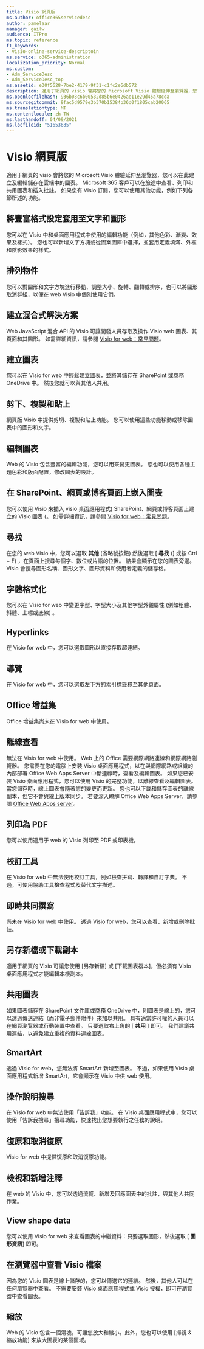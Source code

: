 ```yaml
---
title: Visio 網頁版
ms.author: office365servicedesc
author: pamelaar
manager: gailw
audience: ITPro
ms.topic: reference
f1_keywords:
- visio-online-service-descriptoin
ms.service: o365-administration
localization_priority: Normal
ms.custom:
- Adm_ServiceDesc
- Adm_ServiceDesc_top
ms.assetid: e30f5628-7be2-4179-9f31-c1fc2e6db572
description: 適用于網頁的 visio 會將您的 Microsoft Visio 體驗延伸至瀏覽器，您可以在此建立及編輯儲存在雲端中的圖表。 Microsoft 365 客戶可以在旅途中查看、列印和共用圖表和插入批註。
ms.openlocfilehash: 936b08c6b00532d85b6e0426ae11e29d45a78cda
ms.sourcegitcommit: 9fac5d9579e3b370b15384b36d0f1805cab20065
ms.translationtype: MT
ms.contentlocale: zh-TW
ms.lasthandoff: 04/09/2021
ms.locfileid: "51653635"
---
```

# <a name="visio-for-the-web"></a>Visio 網頁版

適用于網頁的 visio 會將您的 Microsoft Visio 體驗延伸至瀏覽器，您可以在此建立及編輯儲存在雲端中的圖表。 Microsoft 365 客戶可以在旅途中查看、列印和共用圖表和插入批註。 如果您有 Visio 訂閱，您可以使用其他功能，例如下列各節所述的功能。
  
## <a name="apply-rich-formatting-to-text-and-shapes"></a>將豐富格式設定套用至文字和圖形

您可以在 Visio 中和桌面應用程式中使用的編輯功能（例如，其他色彩、漸變、效果及樣式）。 您也可以新增文字方塊或從圖案圖庫中選擇，並套用定義填滿、外框和陰影效果的樣式。
  
## <a name="arrange-objects"></a>排列物件

您可以對圖形和文字方塊進行移動、調整大小、旋轉、翻轉或排序，也可以將圖形取消群組，以便在 web Visio 中個別使用它們。
  
## <a name="build-mashup-solutions"></a>建立混合式解決方案

Web JavaScript 混合 API 的 Visio 可讓開發人員存取及操作 Visio web 圖表、其頁面和其圖形。 如需詳細資訊，請參閱 [Visio for web：常見問題](https://support.office.com/article/e6647040-2fca-42ec-9fa5-d16a4e39e0ee)。
  
## <a name="create-diagrams"></a>建立圖表

您可以在 Visio for web 中輕鬆建立圖表，並將其儲存在 SharePoint 或商務 OneDrive 中。 然後您就可以與其他人共用。
  
## <a name="cut-copy-and-paste"></a>剪下、複製和貼上

網頁版 Visio 中提供剪切、複製和貼上功能。 您可以使用這些功能移動或移除圖表中的圖形和文字。
  
## <a name="edit-diagrams"></a>編輯圖表

Web 的 Visio 包含豐富的編輯功能，您可以用來變更圖表。 您也可以使用各種主題色彩和版面配置，修改圖表的設計。
  
## <a name="embed-diagram-in-a-sharepoint-web-or-blog-page"></a>在 SharePoint、網頁或博客頁面上嵌入圖表

您可以使用 Visio 來插入 visio 桌面應用程式) SharePoint、網頁或博客頁面上建立的 Visio 圖表 (。 如需詳細資訊，請參閱 [Visio for web：常見問題](https://support.office.com/article/e6647040-2fca-42ec-9fa5-d16a4e39e0ee)。
  
## <a name="find"></a>尋找

在您的 web Visio 中，您可以選取 **其他** (省略號按鈕) 然後選取 [ **尋找** (] 或按 Ctrl + F) ，在頁面上搜尋每個字、數位或片語的位置。 結果會顯示在您的圖表旁邊。 Visio 會搜尋圖形名稱、圖形文字、圖形資料和使用者定義的儲存格。
  
## <a name="font-formatting"></a>字體格式化

您可以在 Visio for web 中變更字型、字型大小及其他字型外觀屬性 (例如粗體、斜體、上標或底線) 。
  
## <a name="hyperlinks"></a>Hyperlinks

在 Visio for web 中，您可以選取圖形以直接存取超連結。
  
## <a name="navigation"></a>導覽

在 Visio for web 中，您可以選取左下方的索引標籤移至其他頁面。
  
## <a name="office-add-ins"></a>Office 增益集

Office 增益集尚未在 Visio for web 中使用。
  
## <a name="offline-viewing"></a>離線查看

無法在 Visio for web 中使用。 Web 上的 Office 需要網際網路連線和網際網路瀏覽器。 您需要在您的電腦上安裝 Visio 桌面應用程式，以在與網際網路或組織的內部部署 Office Web Apps Server 中斷連線時，查看及編輯圖表。 如果您已安裝 Visio 桌面應用程式，您可以使用 Visio 的完整功能，以離線查看及編輯圖表。 當您儲存時，線上圖表會隨著您的變更而更新。 您也可以下載和儲存圖表的離線副本，但它不會與線上版本同步。 若要深入瞭解 Office Web Apps Server，請參閱 [Office Web Apps server](/webappsserver/how-office-web-apps-work-on-premises-with-sharepoint-2013)。
  
## <a name="print-to-pdf"></a>列印為 PDF

您可以使用適用于 web 的 Visio 列印至 PDF 或印表機。
  
## <a name="proofing-tools"></a>校訂工具

在 Visio for web 中無法使用校訂工具，例如檢查拼寫、轉譯和自訂字典。 不過，可使用協助工具檢查程式及替代文字描述。
  
## <a name="real-time-co-authoring"></a>即時共同撰寫

尚未在 Visio for web 中使用。 透過 Visio for web，您可以查看、新增或刪除批註。
  
## <a name="save-as-or-download-a-copy"></a>另存新檔或下載副本

適用于網頁的 Visio 可讓您使用 [另存新檔] 或 [下載圖表複本]，但必須有 Visio 桌面應用程式才能編輯本機副本。
  
## <a name="share-a-diagram"></a>共用圖表

如果圖表儲存在 SharePoint 文件庫或商務 OneDrive 中，則圖表是線上的，您可以透過傳送連結（而非電子郵件附件）來加以共用。 具有適當許可權的人員可以在網頁瀏覽器或行動裝置中查看。 只要選取右上角的 [ **共用** ] 即可。 我們建議共用連結，以避免建立重複的資料連線圖表。
  
## <a name="smartart"></a>SmartArt

透過 Visio for web，您無法將 SmartArt 新增至圖表。 不過，如果使用 Visio 桌面應用程式新增 SmartArt，它會顯示在 Visio 中供 web 使用。
  
## <a name="tell-me"></a>操作說明搜尋

在 Visio for web 中無法使用「告訴我」功能。 在 Visio 桌面應用程式中，您可以使用「告訴我搜尋」搜尋功能，快速找出您想要執行之任務的說明。
  
## <a name="undo-and-redo"></a>復原和取消復原

Visio for web 中提供復原和取消復原功能。
  
## <a name="view-and-add-comments"></a>檢視和新增注釋

 在 web 的 Visio 中，您可以透過流覽、新增及回應圖表中的批註，與其他人共同作業。 
  
## <a name="view-shape-data"></a>View shape data

您可以使用 Visio for web 來查看圖表的中繼資料：只要選取圖形，然後選取 [ **圖形資訊**] 即可。
  
## <a name="view-visio-files-in-the-browser"></a>在瀏覽器中查看 Visio 檔案

因為您的 Visio 圖表是線上儲存的，您可以傳送它的連結。 然後，其他人可以在任何瀏覽器中查看。 不需要安裝 Visio 桌面應用程式或 Visio 授權，即可在瀏覽器中查看圖表。
  
## <a name="zoom"></a>縮放

Web 的 Visio 包含一個滑塊，可讓您放大和縮小。此外，您也可以使用 [掃視 &amp; 縮放功能] 來放大圖表的某個區域。
